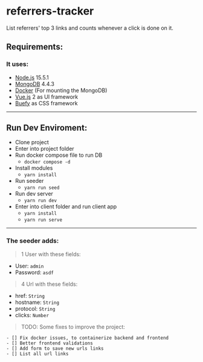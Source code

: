 # referrers-tracker

List referrers' top 3 links and counts whenever a click is done on it.

## Requirements:

### It uses:

- [Node.js](https://nodejs.org) 15.5.1
- [MongoDB](https://mongodb.com) 4.4.3
- [Docker](https://docker.com) (For mounting the MongoDB)
- [Vue.js](https://vuejs.org) 2 as UI framework
- [Buefy](https://buefy.org) as CSS framework

---

## Run Dev Enviroment:

- Clone project
- Enter into project folder
- Run docker compose file to run DB
  - `docker compose -d`
- Install modules
  - `yarn install`
- Run seeder
  - `yarn run seed`
- Run dev server
  - `yarn run dev`
- Enter into client folder and run client app
  - `yarn install`
  - `yarn run serve`

---

### The seeder adds:

> 1 User with these fields:

- User: `admin`
- Password: `asdf`

> 4 Url with these fields:

- href: `String`
- hostname: `String`
- protocol: `String`
- clicks: `Number`

> TODO: Some fixes to improve the project:

    - [] Fix docker issues, to containerize backend and frontend
    - [] Better frontend validations
    - [] Add form to save new urls links
    - [] List all url links
